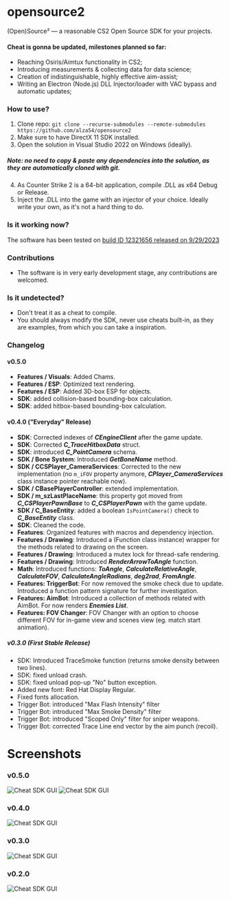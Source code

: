 # opensource2
(Open)Source² — a reasonable CS2 Open Source SDK for your projects.

#### Cheat is gonna be updated, milestones planned so far:
* Reaching Osiris/Aimtux functionality in CS2;
* Introducing measurements & collecting data for data science;
* Creation of indistinguishable, highly effective aim-assist;
* Writing an Electron (Node.js) DLL Injector/loader with VAC bypass and automatic updates;

### How to use?
1. Clone repo: ``git clone --recurse-submodules --remote-submodules https://github.com/alza54/opensource2``
2. Make sure to have DirectX 11 SDK installed.
3. Open the solution in Visual Studio 2022 on Windows (ideally).
##### Note: no need to copy & paste any dependencies into the solution, as they are automatically cloned with git.
4. As Counter Strike 2 is a 64-bit application, compile .DLL as x64 Debug or Release.
5. Inject the .DLL into the game with an injector of your choice. Ideally write your own, as it's not a hard thing to do.

### Is it working now?
The software has been tested on [build ID 12321656 released on 9/29/2023](https://steamdb.info/patchnotes/12321656/ "SteamDB.info CS2 Patch Notes")

### Contributions
* The software is in very early development stage, any contributions are welcomed.

### Is it undetected?
* Don't treat it as a cheat to compile.
* You should always modify the SDK, never use cheats built-in, as they are examples, from which you can take a inspiration.

### Changelog

#### v0.5.0

* **Features / Visuals**: Added Chams.
* **Features / ESP**: Optimized text rendering.
* **Features / ESP**: Added 3D-box ESP for objects.
* **SDK**: added collision-based bounding-box calculation.
* **SDK**: added hitbox-based bounding-box calculation.

#### v0.4.0 ("Everyday" Release)

* **SDK**: Corrected indexes of ***CEngineClient*** after the game update.
* **SDK**: Corrected ***C_TraceHitboxData*** struct.
* **SDK**: introduced ***C_PointCamera*** schema.
* **SDK / Bone System**: Introduced ***GetBoneName*** method. 
* **SDK / CCSPlayer_CameraServices**: Corrected to the new implementation (no ``m_iFOV`` property anymore, ***CPlayer_CameraServices*** class instance pointer reachable now).
* **SDK / CBasePlayerController**: extended implementation.
* **SDK / m_szLastPlaceName**: this property got moved from ***C_CSPlayerPawnBase*** to ***C_CSPlayerPawn*** with the game update.
* **SDK / C_BaseEntity**: added a boolean ``IsPointCamera()`` check to ***C_BaseEntity*** class.
* **SDK**: Cleaned the code.
* **Features**: Organized features with macros and dependency injection.
* **Features / Drawing**: Introduced a (Function class instance) wrapper for the methods related to drawing on the screen.
* **Features / Drawing**: Introduced a mutex lock for thread-safe rendering.
* **Features / Drawing**: Introduced ***RenderArrowToAngle*** function.
* **Math**: Introduced functions: ***ToAngle***, ***CalculateRelativeAngle***, ***CalculateFOV***, ***CalculateAngleRadians***, ***deg2rad***, ***FromAngle***.
* **Features: TriggerBot**: For now removed the smoke check due to update. Introduced a function pattern signature for further investigation.
* **Features: AimBot**: Introduced a collection of methods related with AimBot. For now renders ***Enemies List***.
* **Features: FOV Changer**: FOV Changer with an option to choose different FOV for in-game view and scenes view (eg. match start animation).

##### v0.3.0 (First Stable Release)
* SDK: Introduced TraceSmoke function (returns smoke density between two lines).
* SDK: fixed unload crash.
* SDK: fixed unload pop-up "No" button exception.
* Added new font: Red Hat Display Regular.
* Fixed fonts allocation.
* Trigger Bot: introduced "Max Flash Intensity" filter
* Trigger Bot: introduced "Max Smoke Density" filter
* Trigger Bot: introduced "Scoped Only" filter for sniper weapons.
* Trigger Bot: corrected Trace Line end vector by the aim punch (recoil).

# Screenshots

### v0.5.0
![Cheat SDK GUI](https://github.com/alza54/opensource2/blob/main/media/gui-v0.5.0-1.png?raw=true)
![Cheat SDK GUI](https://github.com/alza54/opensource2/blob/main/media/gui-v0.5.0-2.png?raw=true)

### v0.4.0
![Cheat SDK GUI](https://github.com/alza54/opensource2/blob/main/media/gui-v0.4.0.png?raw=true)

### v0.3.0
![Cheat SDK GUI](https://github.com/alza54/opensource2/blob/main/media/gui-v0.3.0.png?raw=true)

### v0.2.0
![Cheat SDK GUI](https://github.com/alza54/opensource2/blob/main/media/gui-v0.2.0.png?raw=true)